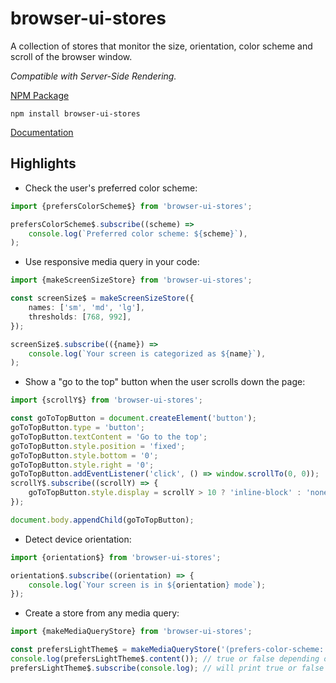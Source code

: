 # browser-ui-stores

A collection of stores that monitor the size, orientation, color scheme and scroll of the browser window.

_Compatible with Server-Side Rendering._

[NPM Package](https://www.npmjs.com/package/browser-ui-stores)

`npm install browser-ui-stores`

[Documentation](https://github.com/cdellacqua/browser-ui-stores.js/blob/main/docs/README.md)

## Highlights

- Check the user's preferred color scheme:

```ts
import {prefersColorScheme$} from 'browser-ui-stores';

prefersColorScheme$.subscribe((scheme) =>
	console.log(`Preferred color scheme: ${scheme}`),
);
```

- Use responsive media query in your code:

```ts
import {makeScreenSizeStore} from 'browser-ui-stores';

const screenSize$ = makeScreenSizeStore({
	names: ['sm', 'md', 'lg'],
	thresholds: [768, 992],
});

screenSize$.subscribe(({name}) =>
	console.log(`Your screen is categorized as ${name}`),
);
```

- Show a "go to the top" button when the user scrolls down the page:

```ts
import {scrollY$} from 'browser-ui-stores';

const goToTopButton = document.createElement('button');
goToTopButton.type = 'button';
goToTopButton.textContent = 'Go to the top';
goToTopButton.style.position = 'fixed';
goToTopButton.style.bottom = '0';
goToTopButton.style.right = '0';
goToTopButton.addEventListener('click', () => window.scrollTo(0, 0));
scrollY$.subscribe((scrollY) => {
	goToTopButton.style.display = scrollY > 10 ? 'inline-block' : 'none';
});

document.body.appendChild(goToTopButton);
```

- Detect device orientation:

```ts
import {orientation$} from 'browser-ui-stores';

orientation$.subscribe((orientation) => {
	console.log(`Your screen is in ${orientation} mode`);
});
```

- Create a store from any media query:

```ts
import {makeMediaQueryStore} from 'browser-ui-stores';

const prefersLightTheme$ = makeMediaQueryStore('(prefers-color-scheme: light)');
console.log(prefersLightTheme$.content()); // true or false depending on the browser/system settings.
prefersLightTheme$.subscribe(console.log); // will print true or false immediately and every time the preference changes.
```
